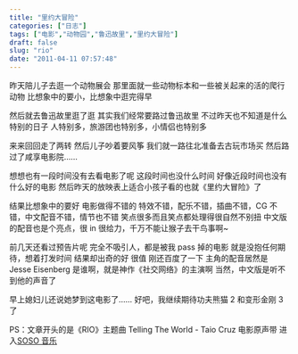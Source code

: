 ```yaml
---
title: "里约大冒险"
categories: ["日志"]
tags: ["电影","动物园","鲁迅故里","里约大冒险"]
draft: false
slug: "rio"
date: "2011-04-11 07:57:48"
---
```


昨天陪儿子去逛一个动物展会
那里面就一些动物标本和一些被关起来的活的爬行动物
比想象中的要小，比想象中逛完得早

然后就去鲁迅故里逛了逛
其实我们经常要路过鲁迅故里
不过昨天也不知道是什么特别的日子
人特别多，旅游团也特别多，小情侣也特别多

来来回回走了两转
然后儿子吵着要风筝
我们就一路往北准备去古玩市场买
然后路过了咸享电影院……

想想也有一段时间没有去看电影了呢
这段时间也没什么时间
好像近段时间也没有什么好的电影
然后昨天的放映表上适合小孩子看的也就《里约大冒险》了

结果比想象中的要好
电影做得不错的
特效不错，配乐不错，插曲不错，CG 不错，中文配音不错，情节也不错
笑点很多而且笑点都处理得很自然不别扭
中文版的配音也是个亮点，很 in 很给力，千万不能让猴子去干鸟事啊~

前几天还看过预告片呢
完全不吸引人，都是被我 pass 掉的电影
就是没抱任何期待，想着打发时间
结果却出奇的好
很值
刚还百度了一下
主角的配音居然是 Jesse Eisenberg
是谁啊，就是神作《社交网络》的主演啊
当然，中文版是听不到他的声音了

早上媳妇儿还说她梦到这电影了……
好吧，我继续期待功夫熊猫 2 和变形金刚 3 了

PS：文章开头的是《RIO》主题曲  Telling The World - Taio Cruz 
电影原声带 进入<a href="http://music.soso.com/portal/albumn/93/albumn_3275900693.html" target="_blank">SOSO 音乐</a>

